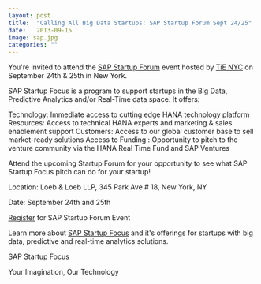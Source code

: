 ```yaml
---
layout: post
title:  "Calling All Big Data Startups: SAP Startup Forum Sept 24/25"
date:   2013-09-15
image: sap.jpg
categories: ""
---
```


You're invited to attend the  [SAP Startup Forum](http://www.saphana.com/community/learn/startups/events/new-york) event hosted by [TiE NYC](https://ny.tie.org/) on September 24th & 25th in New York.

 

SAP Startup Focus is a program to support startups in the Big Data, Predictive Analytics and/or Real-Time data space. It offers:

 

Technology:  Immediate access to cutting edge HANA technology platform 
Resources:  Access to technical HANA experts and marketing & sales enablement support
Customers: Access to our global customer base to sell market-ready solutions
Access to Funding : Opportunity to pitch to the venture community via the HANA Real Time Fund and SAP Ventures
 

Attend the upcoming Startup Forum for your opportunity to see what SAP Startup Focus pitch can do for your startup!

 

Location: Loeb & Loeb LLP, 345 Park Ave # 18, New York, NY

Date: September 24th and 25th

[Register](http://startupfocus.saphana.com/?pr=TIENY) for SAP Startup Forum Event

 

Learn more about [SAP Startup Focus](http://www.saphana.com/community/learn/startups) and it's offerings for startups with big data, predictive and real-time analytics solutions.

 

SAP Startup Focus

Your Imagination, Our Technology